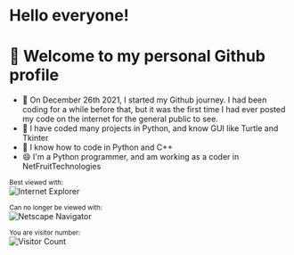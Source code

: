 # Hello everyone! 
# 👋 Welcome to my personal Github profile
- 🎇 On December 26th 2021, I started my Github journey. I had been coding for a while before that, but it was the first time I had ever posted my code on the internet for the general public to see.
- 🔭 I have coded many projects in Python, and know GUI like Turtle and Tkinter
- 🔭 I know how to code in Python and C++
- 😄 I'm a Python programmer, and am working as a coder in NetFruitTechnologies
<!---
ShashCode2348/ShashCode2348 is a ✨ special ✨ repository because its `README.md` (this file) appears on your GitHub profile.
You can click the Preview link to take a look at your changes.
--->
  
<sup>Best viewed with:</sup><br />![Internet Explorer](https://user-images.githubusercontent.com/282759/84683523-52f97980-af05-11ea-9da0-639e1c368536.gif)

<sup>Can no longer be viewed with:</sup><br />![Netscape Navigator](https://user-images.githubusercontent.com/68993968/113916671-27b78200-97d8-11eb-9496-1c45ce25568e.gif)
</div>
  
<sup>You are visitor number:</sup><br />![Visitor Count](https://profile-counter.glitch.me/ShashCode2348/count.svg)
  
</p>
